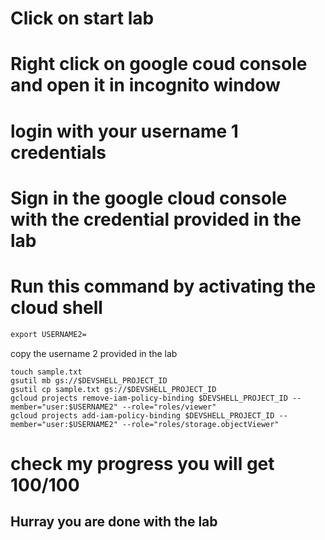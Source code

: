 # Click on start lab
# Right click on google coud console and open it in incognito window
# login with your username 1 credentials
# Sign in the google cloud console with the credential provided in the lab
# Run this command by activating the cloud shell

```cmd
export USERNAME2=
```
copy the username 2 provided in the lab
```
touch sample.txt
gsutil mb gs://$DEVSHELL_PROJECT_ID
gsutil cp sample.txt gs://$DEVSHELL_PROJECT_ID
gcloud projects remove-iam-policy-binding $DEVSHELL_PROJECT_ID --member="user:$USERNAME2" --role="roles/viewer"
gcloud projects add-iam-policy-binding $DEVSHELL_PROJECT_ID --member="user:$USERNAME2" --role="roles/storage.objectViewer"
```
# check my progress you will get 100/100
## Hurray you are done with the lab

